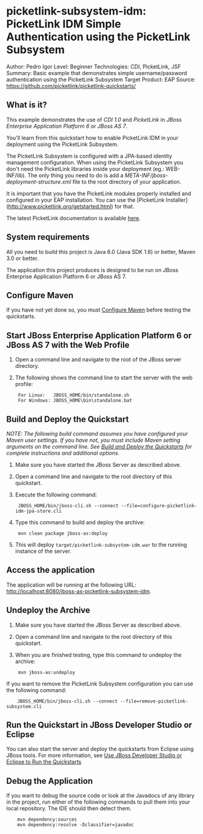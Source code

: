 picketlink-subsystem-idm: PicketLink IDM Simple Authentication using the PicketLink Subsystem
===============================
Author: Pedro Igor
Level: Beginner
Technologies: CDI, PicketLink, JSF
Summary: Basic example that demonstrates simple username/password authentication using the PicketLink Subsystem
Target Product: EAP
Source: <https://github.com/picketlink/picketlink-quickstarts/>

What is it?
-----------

This example demonstrates the use of *CDI 1.0* and *PicketLink* in *JBoss Enterprise Application Platform 6* or *JBoss AS 7*.

You'll learn from this quickstart how to enable PicketLink IDM in your deployment using the PicketLink Subsystem.

The PicketLink Subsystem is configured with a JPA-based identity management configuration. When using the PicketLink Subsystem
you don't need the PicketLink libraries inside your deployment (eg.: WEB-INF/lib). The only thing you need to do is add a
*META-INF/jboss-deployment-structure.xml* file to the root directory of your application.

It is important that you have the PicketLink modules properly installed and configured in your EAP installation. You can use
the [PicketLink Installer] (http://www.picketlink.org/getstarted.html) for that.

The latest PicketLink documentation is available [here](http://docs.jboss.org/picketlink/2/latest/).

System requirements
-------------------

All you need to build this project is Java 6.0 (Java SDK 1.6) or better, Maven 3.0 or better.

The application this project produces is designed to be run on JBoss Enterprise Application Platform 6 or JBoss AS 7. 

 
Configure Maven
---------------

If you have not yet done so, you must [Configure Maven](http://www.jboss.org/jdf/quickstarts/jboss-as-quickstart/#configure_maven) before testing the quickstarts.


Start JBoss Enterprise Application Platform 6 or JBoss AS 7 with the Web Profile
-------------------------

1. Open a command line and navigate to the root of the JBoss server directory.
2. The following shows the command line to start the server with the web profile:

        For Linux:   JBOSS_HOME/bin/standalone.sh
        For Windows: JBOSS_HOME\bin\standalone.bat

 
Build and Deploy the Quickstart
-------------------------

_NOTE: The following build command assumes you have configured your Maven user settings. If you have not, you must include Maven setting arguments on the command line. See [Build and Deploy the Quickstarts](../README.md#build-and-deploy-the-quickstarts) for complete instructions and additional options._

1. Make sure you have started the JBoss Server as described above.
2. Open a command line and navigate to the root directory of this quickstart.
3. Execute the following command:

        JBOSS_HOME/bin/jboss-cli.sh --connect --file=configure-picketlink-idm-jpa-store.cli

4. Type this command to build and deploy the archive:

        mvn clean package jboss-as:deploy

5. This will deploy `target/picketlink-subsystem-idm.war` to the running instance of the server.


Access the application 
---------------------

The application will be running at the following URL: <http://localhost:8080/jboss-as-picketlink-subsystem-idm>.


Undeploy the Archive
--------------------

1. Make sure you have started the JBoss Server as described above.
2. Open a command line and navigate to the root directory of this quickstart.
3. When you are finished testing, type this command to undeploy the archive:

        mvn jboss-as:undeploy

If you want to remove the PicketLink Subsystem configuration you can use the following command:

        JBOSS_HOME/bin/jboss-cli.sh --connect --file=remove-picketlink-subsystem.cli

Run the Quickstart in JBoss Developer Studio or Eclipse
-------------------------------------
You can also start the server and deploy the quickstarts from Eclipse using JBoss tools. For more information, see [Use JBoss Developer Studio or Eclipse to Run the Quickstarts](../README.md#use-jboss-developer-studio-or-eclipse-to-run-the-quickstarts) 


Debug the Application
------------------------------------

If you want to debug the source code or look at the Javadocs of any library in the project, run either of the following commands to pull them into your local repository. The IDE should then detect them.

        mvn dependency:sources
        mvn dependency:resolve -Dclassifier=javadoc
